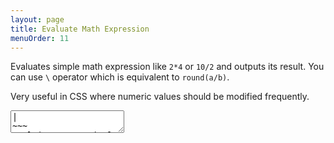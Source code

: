 ```yaml
---
layout: page
title: Evaluate Math Expression
menuOrder: 11
---
```

Evaluates simple math expression like `2*4` or `10/2` and outputs its result. You can use `\` operator which is equivalent to `round(a/b)`. 

Very useful in CSS where numeric values should be modified frequently.

<textarea class="movie-def">
|
~~~
tooltip: Enter simple math expression and run “Evaluate Math Expression” action
type: 2\*6
wait: 1000
run: emmet.evaluate_math_expression ::: “Evaluate Math Expression” (Shift-Cmd-Y)
wait: 1000
type: {text: ' 10\\\\3'}
wait: 1000
run: emmet.evaluate_math_expression
wait: 1000
type: {text: ' 20\*4+10'}
wait: 1000
run: emmet.evaluate_math_expression
</textarea>